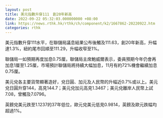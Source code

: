 ```yaml
---
layout: post
title: 美元指數升穿111　創20年新高
date: 2022-09-22 05:32:03.000000000 +08:00
link: https://news.rthk.hk/rthk/ch/component/k2/1667862-20220922.htm
categories: rthk
---
```


美元指數升穿111水平，在聯儲局議息結果公布後觸及111.63，創20年新高，升幅達1.3%，紐約尾市回順至111.29，升幅收窄至1%。

聯儲局一如預期再度加息0.75厘，聯儲局主席鮑威爾表示，委員預期今年仍會再加息1厘至1.25厘，市場預計聯儲局將持續大幅加息，11月有約72%機會繼續加息0.75厘。

美元兌各主要貨幣顯著造好，兌日圓、加元及人民幣的升幅近0.7%或以上。美元兌日圓升穿144，高見144.7；美元兌加元高見1.3467；美元兌離岸人民幣上試7.08，曾觸及7.0796。

英鎊兌美元跌至1.1237的37年低位，歐元兌美元低見0.9814，英鎊及歐元跌幅均超過1%。
